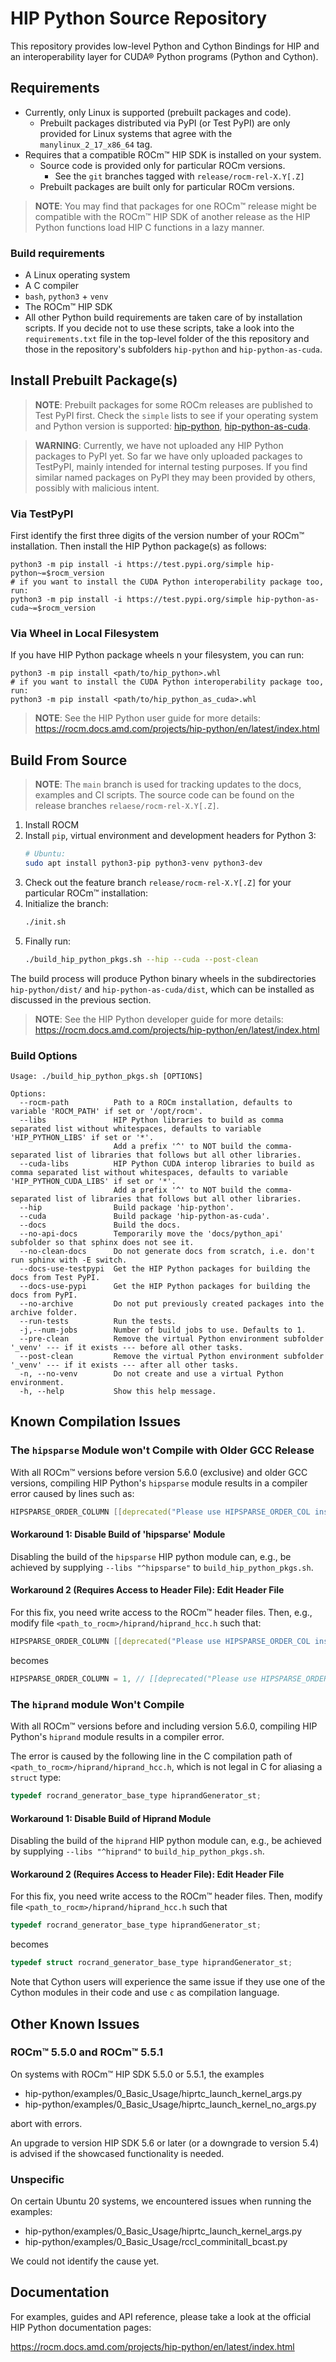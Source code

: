 <!-- MIT License
  -- 
  -- Copyright (c) 2023-2024 Advanced Micro Devices, Inc.
  -- 
  -- Permission is hereby granted, free of charge, to any person obtaining a copy
  -- of this software and associated documentation files (the "Software"), to deal
  -- in the Software without restriction, including without limitation the rights
  -- to use, copy, modify, merge, publish, distribute, sublicense, and/or sell
  -- copies of the Software, and to permit persons to whom the Software is
  -- furnished to do so, subject to the following conditions:
  -- 
  -- The above copyright notice and this permission notice shall be included in all
  -- copies or substantial portions of the Software.
  -- 
  -- THE SOFTWARE IS PROVIDED "AS IS", WITHOUT WARRANTY OF ANY KIND, EXPRESS OR
  -- IMPLIED, INCLUDING BUT NOT LIMITED TO THE WARRANTIES OF MERCHANTABILITY,
  -- FITNESS FOR A PARTICULAR PURPOSE AND NONINFRINGEMENT. IN NO EVENT SHALL THE
  -- AUTHORS OR COPYRIGHT HOLDERS BE LIABLE FOR ANY CLAIM, DAMAGES OR OTHER
  -- LIABILITY, WHETHER IN AN ACTION OF CONTRACT, TORT OR OTHERWISE, ARISING FROM,
  -- OUT OF OR IN CONNECTION WITH THE SOFTWARE OR THE USE OR OTHER DEALINGS IN THE
  -- SOFTWARE.
  -->
# HIP Python Source Repository

This repository provides low-level Python and Cython Bindings 
for HIP and an interoperability layer for CUDA&reg; Python programs
(Python and Cython).

## Requirements

* Currently, only Linux is supported (prebuilt packages and code).
  * Prebuilt packages distributed via PyPI (or Test PyPI) are only provided for Linux systems that agree with the `manylinux_2_17_x86_64` tag.
* Requires that a compatible ROCm&trade; HIP SDK is installed on your system.
  * Source code is provided only for particular ROCm versions.
    * See the `git` branches tagged with `release/rocm-rel-X.Y[.Z]`
  * Prebuilt packages are built only for particular ROCm versions. 

> **NOTE**: You may find that packages for one ROCm&trade; release might be compatible with the ROCm&trade; HIP SDK of another release as the HIP Python functions load HIP C functions in a lazy manner.

### Build requirements

* A Linux operating system
* A C compiler
* `bash`, `python3` + `venv`
* The ROCm&trade; HIP SDK
* All other Python build requirements are taken care of by installation scripts.
  If you decide not to use these scripts, take a look into the `requirements.txt` file 
  in the top-level folder of the this repository and those 
  in the repository's subfolders `hip-python` and `hip-python-as-cuda`.

## Install Prebuilt Package(s)

<!--
> **NOTE**: The prebuilt packages might not be available on PyPI directly after a ROCm release as this project is not an official part of the ROCm HIP SDK yet and thus is not fully integrated into the global ROCm HIP SDK build process. Check the `simple` lists to see if your operating system and Python version is supported: [hip-python](https://test.pypi.org/simple/hip-python/), [hip-python-as-cuda](https://test.pypi.org/simple/hip-python-as-cuda/).
-->

> **NOTE**: Prebuilt packages for some ROCm releases are published to Test PyPI first. Check the `simple` lists to see if your operating system and Python version is supported: [hip-python](https://test.pypi.org/simple/hip-python/), [hip-python-as-cuda](https://test.pypi.org/simple/hip-python-as-cuda/).

> **WARNING**: Currently, we have not uploaded any HIP Python packages to PyPI yet. So far we have only uploaded packages to TestPyPI, mainly intended for internal testing purposes. If you find similar named packages on PyPI they may been provided by others, possibly with malicious intent.

### Via TestPyPI

First identify the first three digits of the version number of your ROCm&trade; installation.
Then install the HIP Python package(s) as follows:

```shell
python3 -m pip install -i https://test.pypi.org/simple hip-python~=$rocm_version
# if you want to install the CUDA Python interoperability package too, run:
python3 -m pip install -i https://test.pypi.org/simple hip-python-as-cuda~=$rocm_version
```

<!--
-- #### Via TestPyPI
-- 
-- Packages can be installed via the TestPyPI index by prefixing the
-- the PIP install commands as follows:
-- 
-- ```shell
-- python3 -m pip install -i https://test.pypi.org/simple ...
-- ```
-->

### Via Wheel in Local Filesystem

If you have HIP Python package wheels n your filesystem, you can run:

```shell
python3 -m pip install <path/to/hip_python>.whl
# if you want to install the CUDA Python interoperability package too, run:
python3 -m pip install <path/to/hip_python_as_cuda>.whl
```

> **NOTE**: See the HIP Python user guide for more details:
> https://rocm.docs.amd.com/projects/hip-python/en/latest/index.html

## Build From Source

> **NOTE**: The `main` branch is used for tracking updates to the docs, examples and CI scripts. 
> The source code can be found on the release branches `relaese/rocm-rel-X.Y[.Z]`.

1. Install ROCM
1. Install `pip`, virtual environment and development headers for Python 3:
   ```bash
   # Ubuntu:
   sudo apt install python3-pip python3-venv python3-dev
   ```
1. Check out the feature branch `release/rocm-rel-X.Y[.Z]` for your particular ROCm&trade; installation:
1. Initialize the branch:
   ```bash
   ./init.sh
   ```
1. Finally run:
   ```bash
   ./build_hip_python_pkgs.sh --hip --cuda --post-clean
   ```

The build process will produce Python binary wheels in the subdirectories
`hip-python/dist/` and `hip-python-as-cuda/dist`, which can be installed
as discussed in the previous section.

> **NOTE**: See the HIP Python developer guide for more details:
> https://rocm.docs.amd.com/projects/hip-python/en/latest/index.html

### Build Options

```
Usage: ./build_hip_python_pkgs.sh [OPTIONS]

Options:
  --rocm-path          Path to a ROCm installation, defaults to variable 'ROCM_PATH' if set or '/opt/rocm'.
  --libs               HIP Python libraries to build as comma separated list without whitespaces, defaults to variable 'HIP_PYTHON_LIBS' if set or '*'.
                       Add a prefix '^' to NOT build the comma-separated list of libraries that follows but all other libraries.
  --cuda-libs          HIP Python CUDA interop libraries to build as comma separated list without whitespaces, defaults to variable 'HIP_PYTHON_CUDA_LIBS' if set or '*'.
                       Add a prefix '^' to NOT build the comma-separated list of libraries that follows but all other libraries.
  --hip                Build package 'hip-python'.
  --cuda               Build package 'hip-python-as-cuda'.
  --docs               Build the docs.
  --no-api-docs        Temporarily move the 'docs/python_api' subfolder so that sphinx does not see it.
  --no-clean-docs      Do not generate docs from scratch, i.e. don't run sphinx with -E switch.
  --docs-use-testpypi  Get the HIP Python packages for building the docs from Test PyPI.
  --docs-use-pypi      Get the HIP Python packages for building the docs from PyPI.
  --no-archive         Do not put previously created packages into the archive folder.
  --run-tests          Run the tests.
  -j,--num-jobs        Number of build jobs to use. Defaults to 1.
  --pre-clean          Remove the virtual Python environment subfolder '_venv' --- if it exists --- before all other tasks.
  --post-clean         Remove the virtual Python environment subfolder '_venv' --- if it exists --- after all other tasks.
  -n, --no-venv        Do not create and use a virtual Python environment.
  -h, --help           Show this help message.
```

## Known Compilation Issues

### The `hipsparse` Module won't Compile with Older GCC Release

With all ROCm&trade; versions before version 5.6.0 (exclusive) and older GCC versions, 
compiling HIP Python's `hipsparse` module results in a compiler error caused by lines such as:

```c
HIPSPARSE_ORDER_COLUMN [[deprecated("Please use HIPSPARSE_ORDER_COL instead")]] = 1,
```

#### Workaround 1: Disable Build of 'hipsparse' Module

Disabling the build of the `hipsparse` HIP python module can, e.g., 
be achieved by supplying `--libs "^hipsparse"` to `build_hip_python_pkgs.sh`.

#### Workaround 2 (Requires Access to Header File): Edit Header File

For this fix, you need write access to the ROCm&trade; header files.
Then, e.g., modify file `<path_to_rocm>/hiprand/hiprand_hcc.h` such that:

```c
HIPSPARSE_ORDER_COLUMN [[deprecated("Please use HIPSPARSE_ORDER_COL instead")]] = 1,
```

becomes 

```c
HIPSPARSE_ORDER_COLUMN = 1, // [[deprecated("Please use HIPSPARSE_ORDER_COL instead")]] = 1,
```

### The `hiprand` module Won't Compile

With all ROCm&trade; versions before and including version 5.6.0, compiling HIP Python's `hiprand` 
module results in a compiler error.

The error is caused by the following line in the C compilation
path of `<path_to_rocm>/hiprand/hiprand_hcc.h`, which is not legal in C
for aliasing a `struct` type:

```c
typedef rocrand_generator_base_type hiprandGenerator_st;
```

#### Workaround 1: Disable Build of Hiprand Module

Disabling the build of the `hiprand` HIP python module can, e.g., 
be achieved by supplying `--libs "^hiprand"` to `build_hip_python_pkgs.sh`.

#### Workaround 2 (Requires Access to Header File): Edit Header File

For this fix, you need write access to the ROCm&trade; header files.
Then, modify file `<path_to_rocm>/hiprand/hiprand_hcc.h` such that

```c
typedef rocrand_generator_base_type hiprandGenerator_st;
```

becomes 

```c
typedef struct rocrand_generator_base_type hiprandGenerator_st;
```

Note that Cython users will experience the same issue if they use one
of the Cython modules in their code and use `c` as compilation language.

## Other Known Issues

### ROCm&trade; 5.5.0 and ROCm&trade; 5.5.1

On systems with ROCm&trade; HIP SDK 5.5.0 or 5.5.1, the examples

* hip-python/examples/0\_Basic\_Usage/hiprtc\_launch\_kernel\_args.py
* hip-python/examples/0\_Basic\_Usage/hiprtc\_launch\_kernel\_no\_args.py

abort with errors.

An upgrade to version HIP SDK 5.6 or later (or a downgrade to version 5.4) is advised if 
the showcased functionality is needed.

### Unspecific

On certain Ubuntu 20 systems, we encountered issues when running the examples:

* hip-python/examples/0\_Basic\_Usage/hiprtc\_launch\_kernel\_args.py
* hip-python/examples/0\_Basic\_Usage/rccl\_comminitall\_bcast.py

We could not identify the cause yet.

## Documentation

For examples, guides and API reference, please take a
look at the official HIP Python documentation pages:

https://rocm.docs.amd.com/projects/hip-python/en/latest/index.html
